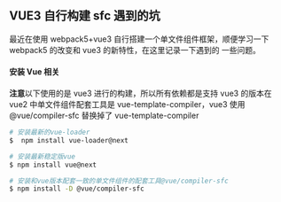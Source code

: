 ## VUE3 自行构建 sfc 遇到的坑

最近在使用 webpack5+vue3 自行搭建一个单文件组件框架，顺便学习一下 webpack5 的改变和 vue3 的新特性，在这里记录一下遇到的
一些问题。

#### 安装 Vue 相关

**注意**以下使用的是 vue3 进行的构建，所以所有依赖都是支持 vue3 的版本在 vue2 中单文件组件配套工具是
vue-template-compiler，vue3 使用 @vue/compiler-sfc 替换掉了 vue-template-compiler

```sh
# 安装最新的vue-loader
$  npm install vue-loader@next

# 安装最新稳定版vue
$ npm install vue@next

# 安装和vue版本配套一致的单文件组件的配套工具@vue/compiler-sfc
$ npm install -D @vue/compiler-sfc
```
